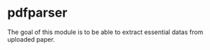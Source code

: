 pdfparser
=========

The goal of this module is to be able to extract essential datas from uploaded paper.
